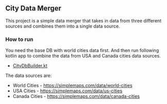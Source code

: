 ## City Data Merger
This project is a simple data merger that takes in data from three different sources and combines them into a single data source. 

### How to run
You need the base DB with world cities data first. And then run following kotlin app to combine the data from USA and Canada cities data sources.
- [CityDbBuilder.kt](src/main/kotlin/CityDbBuilder.kt)

The data sources are:
* World Cities - https://simplemaps.com/data/world-cities
* USA Cities - https://simplemaps.com/data/us-cities
* Canada Cities - https://simplemaps.com/data/canada-cities